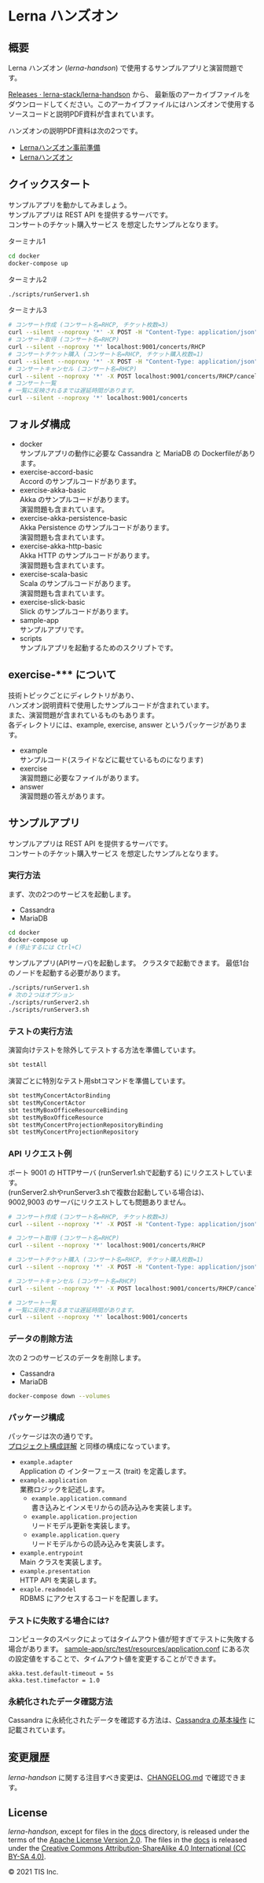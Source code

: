 # Lerna ハンズオン

## 概要

Lerna ハンズオン (*lerna-handson*) で使用するサンプルアプリと演習問題です。

[Releases · lerna-stack/lerna-handson](https://github.com/lerna-stack/lerna-handson/releases) から、
最新版のアーカイブファイルをダウンロードしてください。このアーカイブファイルにはハンズオンで使用するソースコードと説明PDF資料が含まれています。

ハンズオンの説明PDF資料は次の2つです。
- [Lernaハンズオン事前準備](docs/hands-on-preparation.pdf)
- [Lernaハンズオン](docs/hands-on.pdf)

## クイックスタート

サンプルアプリを動かしてみましょう。  
サンプルアプリは REST API を提供するサーバです。  
コンサートのチケット購入サービス を想定したサンプルとなります。

ターミナル1
```sh
cd docker
docker-compose up
```

ターミナル2
```sh
./scripts/runServer1.sh
```

ターミナル3
```sh
# コンサート作成 (コンサート名=RHCP, チケット枚数=3)
curl --silent --noproxy '*' -X POST -H "Content-Type: application/json" -d '{"tickets":3}' localhost:9001/concerts/RHCP
# コンサート取得 (コンサート名=RHCP)
curl --silent --noproxy '*' localhost:9001/concerts/RHCP
# コンサートチケット購入 (コンサート名=RHCP, チケット購入枚数=1)
curl --silent --noproxy '*' -X POST -H "Content-Type: application/json" -d '{"tickets":1}' localhost:9001/concerts/RHCP/tickets
# コンサートキャンセル (コンサート名=RHCP)
curl --silent --noproxy '*' -X POST localhost:9001/concerts/RHCP/cancel
# コンサート一覧  
# 一覧に反映されるまでは遅延時間があります。
curl --silent --noproxy '*' localhost:9001/concerts
```

## フォルダ構成

- docker  
サンプルアプリの動作に必要な Cassandra と MariaDB の Dockerfileがあります。
- exercise-accord-basic  
Accord のサンプルコードがあります。
- exercise-akka-basic  
Akka のサンプルコードがあります。  
演習問題も含まれています。
- exercise-akka-persistence-basic  
Akka Persistence のサンプルコードがあります。  
演習問題も含まれています。
- exercise-akka-http-basic  
Akka HTTP のサンプルコードがあります。  
演習問題も含まれています。
- exercise-scala-basic  
Scala のサンプルコードがあります。  
演習問題も含まれています。
- exercise-slick-basic  
Slick のサンプルコードがあります。
- sample-app  
サンプルアプリです。
- scripts  
サンプルアプリを起動するためのスクリプトです。

## exercise-*** について

技術トピックごとにディレクトリがあり、  
ハンズオン説明資料で使用したサンプルコードが含まれています。  
また、演習問題が含まれているものもあります。  
各ディレクトリには、example, exercise, answer というパッケージがあります。  
- example  
サンプルコード(スライドなどに載せているものになります)
- exercise  
演習問題に必要なファイルがあります。
- answer  
演習問題の答えがあります。

## サンプルアプリ

サンプルアプリは REST API を提供するサーバです。  
コンサートのチケット購入サービス を想定したサンプルとなります。

### 実行方法

まず、次の2つのサービスを起動します。
- Cassandra
- MariaDB

```sh
cd docker
docker-compose up
# (停止するには Ctrl+C)
```

サンプルアプリ(APIサーバ)を起動します。
クラスタで起動できます。
最低1台のノードを起動する必要があります。
```sh
./scripts/runServer1.sh
# 次の２つはオプション
./scripts/runServer2.sh
./scripts/runServer3.sh
```

### テストの実行方法

演習向けテストを除外してテストする方法を準備しています。  
```sh
sbt testAll
```

演習ごとに特別なテスト用sbtコマンドを準備しています。
```sh
sbt testMyConcertActorBinding
sbt testMyConcertActor
sbt testMyBoxOfficeResourceBinding
sbt testMyBoxOfficeResource
sbt testMyConcertProjectionRepositoryBinding
sbt testMyConcertProjectionRepository
```

### API リクエスト例

ポート 9001 の HTTPサーバ (runServer1.shで起動する) にリクエストしています。  
(runServer2.shやrunServer3.shで複数台起動している場合は)、  
9002,9003 のサーバにリクエストしても問題ありません。  

```sh
# コンサート作成 (コンサート名=RHCP, チケット枚数=3)
curl --silent --noproxy '*' -X POST -H "Content-Type: application/json" -d '{"tickets":3}' localhost:9001/concerts/RHCP

# コンサート取得 (コンサート名=RHCP)
curl --silent --noproxy '*' localhost:9001/concerts/RHCP

# コンサートチケット購入 (コンサート名=RHCP, チケット購入枚数=1)
curl --silent --noproxy '*' -X POST -H "Content-Type: application/json" -d '{"tickets":1}' localhost:9001/concerts/RHCP/tickets

# コンサートキャンセル (コンサート名=RHCP)
curl --silent --noproxy '*' -X POST localhost:9001/concerts/RHCP/cancel

# コンサート一覧  
# 一覧に反映されるまでは遅延時間があります。
curl --silent --noproxy '*' localhost:9001/concerts
```

### データの削除方法
次の２つのサービスのデータを削除します。
- Cassandra
- MariaDB

```sh
docker-compose down --volumes
```

### パッケージ構成

パッケージは次の通りです。  
[プロジェクト構成詳解](https://github.com/lerna-stack/lerna-sample-payment-app/blob/v1.0.0/docs/プロジェクト構成詳解.md) と同様の構成になっています。

- `example.adapter`  
  Application の インターフェース (trait) を定義します。
- `example.application`  
  業務ロジックを記述します。
  - `example.application.command`  
    書き込みとインメモリからの読み込みを実装します。  
  - `example.application.projection`  
    リードモデル更新を実装します。
  - `example.application.query`  
    リードモデルからの読み込みを実装します。
- `example.entrypoint`  
  Main クラスを実装します。
- `example.presentation`  
  HTTP API を実装します。
- `exaple.readmodel`  
  RDBMS にアクセスするコードを配置します。


### テストに失敗する場合には?

コンピュータのスペックによってはタイムアウト値が短すぎてテストに失敗する場合があります。
[sample-app/src/test/resources/application.conf](sample-app/src/test/resources/application.conf)
にある次の設定値をすることで、タイムアウト値を変更することができます。

```config
akka.test.default-timeout = 5s
akka.test.timefactor = 1.0
```

### 永続化されたデータ確認方法
Cassandra に永続化されたデータを確認する方法は、[Cassandra の基本操作](docs/cassandra-ops.md) に記載されています。

## 変更履歴
*lerna-handson* に関する注目すべき変更は、[CHANGELOG.md](CHANGELOG.md) で確認できます。

## License
*lerna-handson*, except for files in the [docs](docs) directory, is released under the terms of the [Apache License Version 2.0](LICENSE).
The files in the [docs](docs) is released under the [Creative Commons Attribution-ShareAlike 4.0 International (CC BY-SA 4.0)](https://creativecommons.org/licenses/by-sa/4.0/).

© 2021 TIS Inc.
